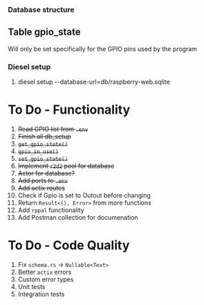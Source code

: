 ### Database structure
## Table gpio_state
Will only be set specifically for the GPIO pins used by the program

### Diesel setup
1. diesel setup --database-url=db/raspberry-web.sqlite

# To Do - Functionality
1. <s>Read GPIO list from `.env`</s>
2. <s>Finish all db_setup</s>
3. <s>`get_gpio_state()`</s>
4. <s>`gpio_in_use()`</s>
5. <s>`set_gpio_state()`</s>
6. <s>Implement `r2d2` pool for database</s>
7. <s>Actor for database?</s>
8. <s>Add ports to `.env`</s>
9. <s>Add actix routes</s>
10. Check if Gpio is set to Outout before changing
11. Return `Result<(), Error>` from more functions
12. Add `rppal` functionality
13. Add Postman collection for documenation

# To Do - Code Quality
1. Fix `schema.rs` -> `Nullable<Text>`
2. Better `actix` errors
3. Custom error types
4. Unit tests
5. Integration tests